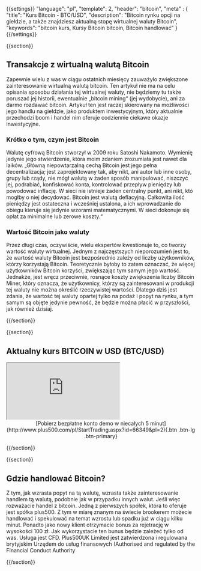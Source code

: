 {{settings}}
  "language": "pl",
  "template": 2,
  "header": "bitcoin",
  "meta" : {
    "title": "Kurs Bitcoin - BTC/USD",
    "description": "Bitcoin rynku opcji na giełdzie, a także znajdziesz aktualną stopę wirtualnej waluty Bitcoin",
    "keywords": "bitcoin kurs, Kursy Bitcoin bitcoin, Bitcoin handlować"
  }
{{/settings}}

{{section}}

## Transakcje z wirtualną walutą Bitcoin

Zapewnie wielu z was w ciągu ostatnich miesięcy zauważyło zwiększone zainteresowanie wirtualną walutą bitcoin. Ten artykuł nie ma na celu opisania sposobu działania tej wirtualnej waluty, nie będziemy tu także poruszać jej historii, ewentualnie „bitcoin mining“ (jej wydobycie), ani za darmo rozdawać bitcoin. Artykuł ten jest raczej skierowany na możliwości jego handlu na giełdzie, jako produktem inwestycyjnym, który aktualnie przechodzi boom i handel nim oferuje codziennie ciekawe okazje inwestycyjne.

### Krótko o tym, czym jest Bitcoin

Walutę cyfrową Bitcoin stworzył w 2009 roku Satoshi Nakamoto. Wymienię jedynie jego stwierdzenie, która moim zdaniem zrozumiała jest nawet dla laików. „Główną niepowtarzalną cechą Bitcoin jest jego pełna decentralizacja; jest zaprojektowany tak, aby nikt, ani autor lub inne osoby, grupy lub rządy, nie mógł walutą w żaden sposób manipulować, niszczyć jej, podrabiać, konfiskować konta, kontrolować przepływ pieniędzy lub powodować inflację. W sieci nie istnieje żaden centralny punkt, ani nikt, któ mogłby o niej decydować. Bitcoin jest walutą deflacyjną. Całkowita ilość pieniędzy jest ostateczna i wcześniej ustalona, a ich wprowadzanie do obiegu kieruje się jedynie wzorami matematycznymi. W sieci dokonuje się opłat za minimalne lub zerowe koszty.“

### Wartość Bitcoin jako waluty

Przez długi czas, oczywiście, wielu ekspertów kwestionuje to, co tworzy wartość waluty wirtualnej. Jednym z najczęstszych nieporozumień jest to, że wartość waluty Bitcoin jest bezpośrednio zależy od liczby użytkowników, którzy korzystają Bitcoin. Teoretycznie byłoby to zatem oznaczać, że więcej użytkowników Bitcoin korzyści, zwiększając tym samym jego wartość. Jednakże, jest wręcz przeciwnie, rosnące koszty zwiększenia liczby Bitcoin Miner, który oznacza, że ​​użytkownicy, którzy są zainteresowani w produkcji tej waluty nie można określić rzeczywistej wartości. Dlatego dziś jest zdania, że wartość tej waluty opartej tylko na podaż i popyt na rynku, a tym samym są objęte jedynie pewność, że będzie można płacić w przyszłości, jak również dzisiaj.

{{/section}}

{{section}}

## Aktualny kurs BITCOIN w USD (BTC/USD)

<div class="container kurz">
<iframe src="http://marketools.plus500.com/Widgets/InstrumentChartContainer?hl=pl&cty=PL&id=66349&tags=widg+chart+litecoin&pl=2&instSymb=BTCUSD"></iframe>
</div>

<center>[Pobierz bezpłatne konto demo w niecałych 5 minut](http://www.plus500.com/pl/StartTrading.aspx?id=66349&pl=2){.btn .btn-lg .btn-primary}</center>

{{/section}}

{{section}}

## Gdzie handlować Bitcoin?

Z tym, jak wzrasta popyt na tą walutę, wzrasta także zainteresowanie handlem tą walutą, podobnie jak w przypadku innych walut. Jeśli więc rozważacie handel z bitcoin. Jedną z pierwszych spółek, która to oferuje jest spółka plus500. Z tym w miarę znanym na świecie brookerem możecie handlować i spekulować na temat wzrostu lub spadku już w ciągu kilku minut. Ponadto jako nowy klient otrzymacie bonus za rejetrację w wysokości 100 zł. Jak wykorzystacie ten bunus będzie zależeć tylko od was. Usługa jest CFD. Plus500UK Limited jest zatwierdzona i regulowana brytyjskim Urzędem do usług finansowych (Authorised and regulated by the Financial Conduct Authority

{{/section}}